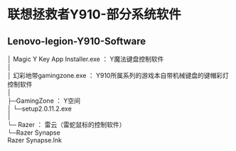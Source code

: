 # 联想拯救者Y910-部分系统软件

## Lenovo-legion-Y910-Software  
│  Magic Y Key App Installer.exe ：        Y魔法键盘控制软件  
│  
│ 幻彩地带gamingzone.exe ：               Y910所属系列的游戏本自带机械键盘的键帽彩灯控制软件  
│  
├─GamingZone ：                            Y空间  
│       └─setup2.0.11.2.exe  
│  
└─ Razer ：                                雷云（雷蛇鼠标的控制软件）  
        └─Razer Synapse  
            Razer Synapse.lnk  
